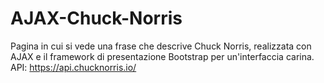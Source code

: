 # AJAX-Chuck-Norris
Pagina in cui si vede una frase che descrive Chuck Norris, realizzata con AJAX e il framework di presentazione Bootstrap per un'interfaccia carina. API: https://api.chucknorris.io/
